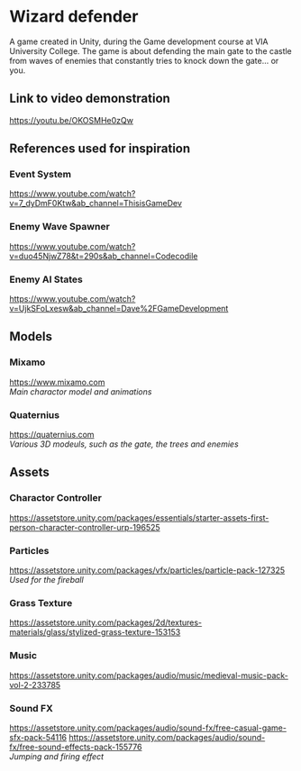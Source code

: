 # Wizard defender
A game created in Unity, during the Game development course at VIA University College. The game is about defending the main gate to the castle from waves of enemies that constantly tries to knock down the gate... or you.

## Link to video demonstration
https://youtu.be/OKOSMHe0zQw 

## References used for inspiration

### Event System
https://www.youtube.com/watch?v=7_dyDmF0Ktw&ab_channel=ThisisGameDev

### Enemy Wave Spawner
https://www.youtube.com/watch?v=duo45NjwZ78&t=290s&ab_channel=Codecodile

### Enemy AI States
https://www.youtube.com/watch?v=UjkSFoLxesw&ab_channel=Dave%2FGameDevelopment

## Models

### Mixamo
https://www.mixamo.com  
*Main charactor model and animations*

### Quaternius
https://quaternius.com  
*Various 3D modeuls, such as the gate, the trees and enemies*


## Assets
### Charactor Controller
https://assetstore.unity.com/packages/essentials/starter-assets-first-person-character-controller-urp-196525


### Particles
https://assetstore.unity.com/packages/vfx/particles/particle-pack-127325  
*Used for the fireball*

### Grass Texture
https://assetstore.unity.com/packages/2d/textures-materials/glass/stylized-grass-texture-153153

### Music
https://assetstore.unity.com/packages/audio/music/medieval-music-pack-vol-2-233785

### Sound FX
https://assetstore.unity.com/packages/audio/sound-fx/free-casual-game-sfx-pack-54116
https://assetstore.unity.com/packages/audio/sound-fx/free-sound-effects-pack-155776  
*Jumping and firing effect*

